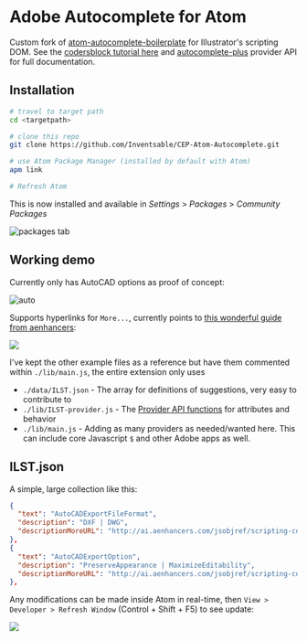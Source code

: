 # Adobe Autocomplete for Atom

Custom fork of [atom-autocomplete-boilerplate](https://github.com/lonekorean/atom-autocomplete-boilerplate) for Illustrator's scripting DOM. See the [codersblock tutorial here](http://codersblock.com/blog/creating-an-autocomplete-plug-in-for-atom/) and [autocomplete-plus](https://github.com/atom/autocomplete-plus) provider API for full documentation.

## Installation

``` bash
# travel to target path
cd <targetpath>

# clone this repo
git clone https://github.com/Inventsable/CEP-Atom-Autocomplete.git

# use Atom Package Manager (installed by default with Atom)
apm link

# Refresh Atom
```

This is now installed and available in *Settings* > *Packages* > *Community Packages*

![packages tab](https://i.imgur.com/U1a5H2i.png)

## Working demo

Currently only has AutoCAD options as proof of concept:

![auto](https://thumbs.gfycat.com/LikableOrdinaryAmurratsnake-size_restricted.gif)

Supports hyperlinks for `More...`, currently points to [this wonderful guide from aenhancers](http://ai.aenhancers.com/):

![](https://thumbs.gfycat.com/PositiveShabbyHairstreakbutterfly-size_restricted.gif)

I've kept the other example files as a reference but have them commented within `./lib/main.js`, the entire extension only uses

* `./data/ILST.json` - The array for definitions of suggestions, very easy to contribute to
* `./lib/ILST-provider.js` - The [Provider API functions](https://github.com/atom/autocomplete-plus/wiki/Provider-API) for attributes and behavior
* `./lib/main.js` - Adding as many providers as needed/wanted here. This can include core Javascript `$` and other Adobe apps as well.

## ILST.json

A simple, large collection like this:

``` json
{
  "text": "AutoCADExportFileFormat",
  "description": "DXF | DWG",
  "descriptionMoreURL": "http://ai.aenhancers.com/jsobjref/scripting-constants/#autocadexportfileformat"
},
{
  "text": "AutoCADExportOption",
  "description": "PreserveAppearance | MaximizeEditability",
  "descriptionMoreURL": "http://ai.aenhancers.com/jsobjref/scripting-constants/#autocadexportoption"
},
```

Any modifications can be made inside Atom in real-time, then `View > Developer > Refresh Window` (Control + Shift + F5) to see update:

![](https://thumbs.gfycat.com/GaseousUnawareCrossbill-size_restricted.gif)
